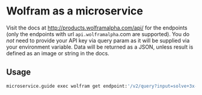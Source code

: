 # Wolfram as a microservice

Visit the docs at http://products.wolframalpha.com/api/ for the endpoints (only the endpoints with url `api.wolframalpha`.com are supported).
You do *not* need to provide your API key via query param as it will be supplied via your environment variable.
Data will be returned as a JSON, unless result is defined as an image or string in the docs.

## Usage

```sh
microservice.guide exec wolfram get endpoint:'/v2/query?input=solve+3x-7%3D11&podstate=Result__Step-by-step+solution'
```
